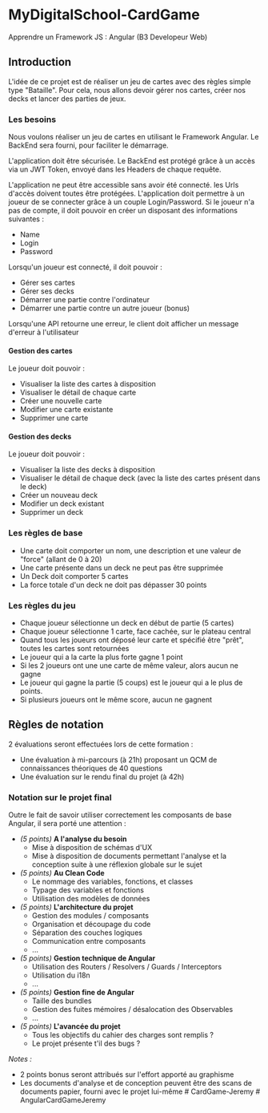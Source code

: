 # MyDigitalSchool-CardGame
Apprendre un Framework JS : Angular (B3 Developeur Web)

## Introduction
L'idée de ce projet est de réaliser un jeu de cartes avec des règles simple type "Bataille".
Pour cela, nous allons devoir gérer nos cartes, créer nos decks et lancer des parties de jeux.

### Les besoins
Nous voulons réaliser un jeu de cartes en utilisant le Framework Angular.
Le BackEnd sera fourni, pour faciliter le démarrage.

L'application doit être sécurisée. Le BackEnd est protégé grâce à un accès via un JWT Token, envoyé dans les Headers de chaque requête.

L'application ne peut être accessible sans avoir été connecté. les Urls d'accès doivent toutes être protégées.
L'application doit permettre à un joueur de se connecter grâce à un couple Login/Password.
Si le joueur n'a pas de compte, il doit pouvoir en créer un disposant des informations suivantes :
- Name
- Login
- Password

Lorsqu'un joueur est connecté, il doit pouvoir :
- Gérer ses cartes
- Gérer ses decks
- Démarrer une partie contre l'ordinateur
- Démarrer une partie contre un autre joueur (bonus)

Lorsqu'une API retourne une erreur, le client doit afficher un message d'erreur à l'utilisateur

#### Gestion des cartes
Le joueur doit pouvoir :
- Visualiser la liste des cartes à disposition
- Visualiser le détail de chaque carte
- Créer une nouvelle carte
- Modifier une carte existante
- Supprimer une carte

#### Gestion des decks
Le joueur doit pouvoir :
- Visualiser la liste des decks à disposition
- Visualiser le détail de chaque deck (avec la liste des cartes présent dans le deck)
- Créer un nouveau deck
- Modifier un deck existant
- Supprimer un deck

### Les règles de base
- Une carte doit comporter un nom, une description et une valeur de "force" (allant de 0 à 20)
- Une carte présente dans un deck ne peut pas être supprimée
- Un Deck doit comporter 5 cartes
- La force totale d'un deck ne doit pas dépasser 30 points

### Les règles du jeu
- Chaque joueur sélectionne un deck en début de partie (5 cartes)
- Chaque joueur sélectionne 1 carte, face cachée, sur le plateau central
- Quand tous les joueurs ont déposé leur carte et spécifié être "prêt", toutes les cartes sont retournées
- Le joueur qui a la carte la plus forte gagne 1 point
- Si les 2 joueurs ont une une carte de même valeur, alors aucun ne gagne
- Le joueur qui gagne la partie (5 coups) est le joueur qui a le plus de points.
- Si plusieurs joueurs ont le même score, aucun ne gagnent


## Règles de notation
2 évaluations seront effectuées lors de cette formation :
- Une évaluation à mi-parcours (à 21h) proposant un QCM de connaissances théoriques de 40 questions
- Une évaluation sur le rendu final du projet (à 42h)

### Notation sur le projet final
Outre le fait de savoir utiliser correctement les composants de base Angular, il sera porté une attention :
- *(5 points)* **A l'analyse du besoin**
    - Mise à disposition de schémas d'UX
    - Mise à disposition de documents permettant l'analyse et la conception suite à une réflexion globale sur le sujet
- *(5 points)* **Au Clean Code**
    - Le nommage des variables, fonctions, et classes
    - Typage des variables et fonctions
    - Utilisation des modèles de données
- *(5 points)* **L'architecture du projet**
    - Gestion des modules / composants
    - Organisation et découpage du code
    - Séparation des couches logiques
    - Communication entre composants
    - ...
- *(5 points)* **Gestion technique de Angular**
    - Utilisation des Routers / Resolvers / Guards / Interceptors
    - Utilisation du i18n
    - ...
- *(5 points)* **Gestion fine de Angular**
    - Taille des bundles
    - Gestion des fuites mémoires / désalocation des Observables
    - ...
- *(5 points)* **L'avancée du projet**
    - Tous les objectifs du cahier des charges sont remplis ?
    - Le projet présente t'il des bugs ?

*Notes :* 
- 2 points bonus seront attribués sur l'effort apporté au graphisme
- Les documents d'analyse et de conception peuvent être des scans de documents papier, fourni avec le projet lui-même
#   C a r d G a m e - J e r e m y  
 #   A n g u l a r C a r d G a m e J e r e m y  
 